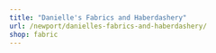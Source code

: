 ```yaml
---
title: "Danielle's Fabrics and Haberdashery"
url: /newport/danielles-fabrics-and-haberdashery/
shop: fabric
---
```

